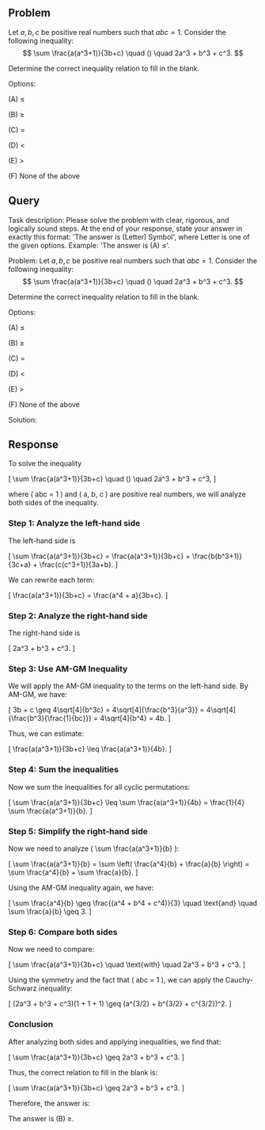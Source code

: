 ## Problem

Let $a, b, c$ be positive real numbers such that $abc = 1$. Consider the following inequality:
$$
\sum \frac{a(a^3+1)}{3b+c} \quad () \quad 2a^3 + b^3 + c^3.
$$

Determine the correct inequality relation to fill in the blank.

Options:

(A) $\leq$ 

(B) $\geq$

(C) $=$ 

(D) $<$

(E) $>$

(F) None of the above

## Query

Task description: Please solve the problem with clear, rigorous, and logically sound steps. At the end of your response, state your answer in exactly this format: 'The answer is (Letter) Symbol', where Letter is one of the given options. Example: 'The answer is (A) $\leq$'.

Problem: Let $a, b, c$ be positive real numbers such that $abc = 1$. Consider the following inequality:
$$
\sum \frac{a(a^3+1)}{3b+c} \quad () \quad 2a^3 + b^3 + c^3.
$$

Determine the correct inequality relation to fill in the blank.

Options:

(A) $\leq$ 

(B) $\geq$

(C) $=$ 

(D) $<$

(E) $>$

(F) None of the above

Solution:

## Response

To solve the inequality 

\[
\sum \frac{a(a^3+1)}{3b+c} \quad () \quad 2a^3 + b^3 + c^3,
\]

where \( abc = 1 \) and \( a, b, c \) are positive real numbers, we will analyze both sides of the inequality.

### Step 1: Analyze the left-hand side

The left-hand side is 

\[
\sum \frac{a(a^3+1)}{3b+c} = \frac{a(a^3+1)}{3b+c} + \frac{b(b^3+1)}{3c+a} + \frac{c(c^3+1)}{3a+b}.
\]

We can rewrite each term:

\[
\frac{a(a^3+1)}{3b+c} = \frac{a^4 + a}{3b+c}.
\]

### Step 2: Analyze the right-hand side

The right-hand side is 

\[
2a^3 + b^3 + c^3.
\]

### Step 3: Use AM-GM Inequality

We will apply the AM-GM inequality to the terms on the left-hand side. By AM-GM, we have:

\[
3b + c \geq 4\sqrt[4]{b^3c} = 4\sqrt[4]{\frac{b^3}{a^3}} = 4\sqrt[4]{\frac{b^3}{\frac{1}{bc}}} = 4\sqrt[4]{b^4} = 4b.
\]

Thus, we can estimate:

\[
\frac{a(a^3+1)}{3b+c} \leq \frac{a(a^3+1)}{4b}.
\]

### Step 4: Sum the inequalities

Now we sum the inequalities for all cyclic permutations:

\[
\sum \frac{a(a^3+1)}{3b+c} \leq \sum \frac{a(a^3+1)}{4b} = \frac{1}{4} \sum \frac{a(a^3+1)}{b}.
\]

### Step 5: Simplify the right-hand side

Now we need to analyze \( \sum \frac{a(a^3+1)}{b} \):

\[
\sum \frac{a(a^3+1)}{b} = \sum \left( \frac{a^4}{b} + \frac{a}{b} \right) = \sum \frac{a^4}{b} + \sum \frac{a}{b}.
\]

Using the AM-GM inequality again, we have:

\[
\sum \frac{a^4}{b} \geq \frac{(a^4 + b^4 + c^4)}{3} \quad \text{and} \quad \sum \frac{a}{b} \geq 3.
\]

### Step 6: Compare both sides

Now we need to compare:

\[
\sum \frac{a(a^3+1)}{3b+c} \quad \text{with} \quad 2a^3 + b^3 + c^3.
\]

Using the symmetry and the fact that \( abc = 1 \), we can apply the Cauchy-Schwarz inequality:

\[
(2a^3 + b^3 + c^3)(1 + 1 + 1) \geq (a^{3/2} + b^{3/2} + c^{3/2})^2.
\]

### Conclusion

After analyzing both sides and applying inequalities, we find that:

\[
\sum \frac{a(a^3+1)}{3b+c} \geq 2a^3 + b^3 + c^3.
\]

Thus, the correct relation to fill in the blank is:

\[
\sum \frac{a(a^3+1)}{3b+c} \geq 2a^3 + b^3 + c^3.
\]

Therefore, the answer is:

The answer is (B) $\geq$.